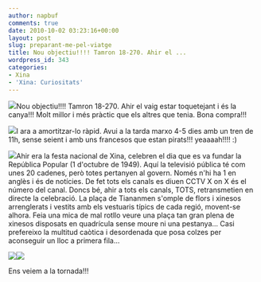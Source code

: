 ```yaml
---
author: napbuf
comments: true
date: 2010-10-02 03:23:16+00:00
layout: post
slug: preparant-me-pel-viatge
title: Nou objectiu!!!! Tamron 18-270. Ahir el ...
wordpress_id: 343
categories:
- Xina
- 'Xina: Curiositats'
---
```


[![](http://napbuf.files.wordpress.com/2010/10/rd_img_4320-1024x768.jpg?w=300)](http://napbuf.files.wordpress.com/2010/10/rd_img_4320-1024x768.jpg)Nou objectiu!!!! Tamron 18-270. Ahir el vaig estar toquetejant i és la canya!!! Molt millor i més pràctic que els altres que tenia. Bona compra!!!

[![](http://napbuf.files.wordpress.com/2010/10/rd_dscf0094-1024x768.jpg?w=150)](http://napbuf.files.wordpress.com/2010/10/rd_dscf0094-1024x768.jpg)I ara a amortitzar-lo ràpid. Avui a la tarda marxo 4-5 dies amb un tren de 11h, sense seient i amb uns francesos que estan pirats!!! yeaaaah!!!! :)

[![](http://napbuf.files.wordpress.com/2010/10/1253688040.jpg?w=150)](http://napbuf.files.wordpress.com/2010/10/1253688040.jpg)Ahir era la festa nacional de Xina, celebren el dia que es va fundar la República Popular (1 d'octubre de 1949). Aquí la televisió pública té com unes 20 cadenes, però totes pertanyen al govern. Només n'hi ha 1 en anglès i és de notícies. De fet tots els canals es diuen CCTV X on X és el número del canal. Doncs bé, ahir a tots els canals, TOTS, retransmetien en directe la celebració. La plaça de Tiananmen s'omple de flors i xinesos arrenglerats i vestits amb els vestuaris típics de cada regió, movent-se alhora. Feia una mica de mal rotllo veure una plaça tan gran plena de xinesos disposats en quadrícula sense moure ni una pestanya... Casi prefereixo la multitud caòtica i desordenada que posa colzes per aconseguir un lloc a primera fila...

[![](http://napbuf.files.wordpress.com/2010/10/c30_20347113.jpg?w=300)](http://napbuf.files.wordpress.com/2010/10/c30_20347113.jpg)[![](http://napbuf.files.wordpress.com/2010/10/1253583054.jpg?w=300)](http://napbuf.files.wordpress.com/2010/10/1253583054.jpg)





Ens veiem a la tornada!!!
